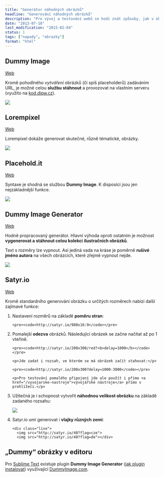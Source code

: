 ```yaml
---
title: "Generátor náhodných obrázků"
headline: "Generování náhodných obrázků"
description: "Pro vývoj a testování webů se hodí znát způsoby, jak v okamžiku vložit do stránky ilustrační obrázek."
date: "2013-07-18"
last_modification: "2015-02-04"
status: 1
tags: ["napady", "obrazky"]
format: "html"
---
```


<h2 id="dummy-image">Dummy Image</h2>

<p><a href="http://dummyimage.com/" class="button">Web</a></p>

<p>Kromě pohodlného <i>vytváření</i> obrázků (či spíš placeholderů) zadáváním URL, je možné celou <b>službu stáhnout</b> a provozovat na vlastním serveru (využito na <a href="http://kod.djpw.cz/puc">kod.djpw.cz</a>).</p>


<div class="live"><img src="http://dummyimage.com/200x100/0D6AB7/fff"></div>








<h2 id="lorempixel">Lorempixel</h2>

<p><a href="http://lorempixel.com/" class="button">Web</a></p>

<p>Lorempixel dokáže generovat skutečné, různě tématické, obrázky.</p>

<div class="live"><img src="http://lorempixel.com/200/100"></div>









<h2 id="placehold-it">Placehold.it</h2>

<p><a href="http://placehold.it/" class="button">Web</a></p>

<p>Syntaxe je shodná se službou <b>Dummy Image</b>. K disposici jsou jen nejzákladnější funkce.</p>

<div class="live"><img src="http://placehold.it/200x100/0D6AB7/fff"></div>















<h2 id="dummy-image-generator">Dummy Image Generator</h2>

<p><a href="http://dummy-image-generator.com/" class="button">Web</a></p>

<p>Hodně propracovaný generátor. Hlavní výhoda oproti ostatním je možnost <b>vygenerovat a stáhnout celou kolekci</b> <b>ilustračních obrázků</b>.</p>

<p>Text s rozměry lze vypnout. Asi jediná vada na kráse je poměrně <b>rušivé jméno autora</b> na všech obrázcích, které zřejmě vypnout nejde.</p>

<div class="live"><img src="http://img.dummy-image-generator.com/abstract/dummy-200x100-DesiccationCracks.jpg"></div>













<h2 id="satyr">Satyr.io</h2>

<p><a href="http://satyr.io/" class="button">Web</a></p>

<p>Kromě standardního generování obrázku o určitých rozměrech nabízí další zajímavé funkce:</p>

<ol>
  <li>
    <p>Nastavení rozměrů na základě <b>poměru stran</b>:</p>
    
    <pre><code>http://satyr.io/980x16:9</code></pre>
  </li>
 
  
  <li>
    <p>Pomalejší <b>odezva</b> obrázků. Následující obrázek se začne načítat až po 1 vteřině.</p>
    
    <pre><code>http://satyr.io/200x300/red?<b>delay=1000</b></code></pre>
    
    <p>Jde zadat i rozsah, ve kterém se má obrázek začít stahovat:</p>
    
    <pre><code>http://satyr.io/200x300?delay=1000-3000</code></pre>
    
    <p>Pro testování pomalého připojení jde ale použít i přímo <a href="/vyvojarske-nastroje">vývojářské nástroje</a> přímo v prohlížeči.</p>
  </li>
  
  
  <li>
    <p>Užitečná je i schopnost vytvořit <b>náhodnou velikost obrázku</b> na základě zadaného rozsahu:</p>
    <div class="live"><img src="http://satyr.io/100-150x80-100"></div>
  </li>
  
  
  
  
  
  <li>
    <p>Satyr.io umí generovat i <b>vlajky různých zemí</b>:</p>
    
    <div class="live">
      <img src="http://satyr.io/40?flag=cze">
      <img src="http://satyr.io/40?flag=de"></div>
  </li>
</ol>




<h2 id="editor">„Dummy“ obrázky v editoru</h2>

<p>Pro <a href="/sublime-text">Sublime Text</a> existuje plugin <b>Dummy Image Generator</b> (<a href="/pluginy-sublime-text">jak plugin instalovat</a>) využívající <a href="#dummy-image">DummyImage.com</a>.</p>